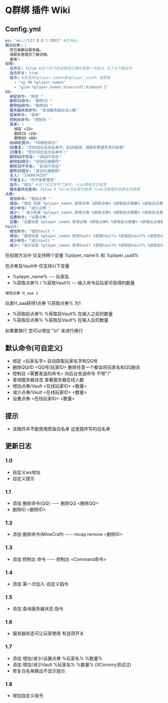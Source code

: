 # Q群绑 插件 Wiki

## Config.yml
```.yml
ws: "ws://127.0.0.1:3001" #正向ws
踢出玩家: |
  您已被踢出服务器。
  请联系管理员了解详情。
  谢谢！
权限:
  总开关: false #这个开了的话就会记录玩家第一次加入 关了以下都会关
  指令开关: true
  指令: #仅支持%player_name%和%player_uuid% 待更新
    - "xp 99 %player_name%"
    - "give %player_name% minecraft:diamond 1"
QQ:
  绑定命令: "绑定 "
  删除ID命令: "删除ID "
  删除QQ命令: "删除QQ "
  服务器状态命令: "查询服务器在线人数"
  菜单命令: "菜单"
  控制台命令: "控制台 "
  菜单: |
    绑定 <ID>
    删除ID <ID>
    删除QQ <QQ>
  QQ绑定提示: "ID绑定成功"
  QQ重复: "您的QQ已在白名单中，如ID错误，请联系管理员进行处理"
  ID重复: "您的ID已在白名单中！"
  删除QQ不存在: "该QQ不存在"
  删除QQ提示: "该QQ已被删除"
  删除ID不存在: "该ID不存在"
  删除ID提示: "该ID已被删除"
  主人: "2368834255"
  不是主人: "你不是管理员"
  指令: "成功" #这个实在写不了提示，rcon得有空才能写
  服务器状态查询: false # false为玩家可使用 true为管理员及群主可使用
点券:
  增加命令: "增加点券 "
  增加: "增加 玩家 %player_name% 获得点券 %获取点券% %获取前点券数% %获取后点券数%"
  减少命令: "减少点券 "
  减少: " 减少玩家 %player_name% 获得点券 %获取点券% %获取前点券数% %获取后点券数%"
  设置命令: "设置点券 "
  设置: "设置玩家 %player_name% 获得点券 %获取点券% %获取前点券数% %获取后点券数%"
Vault:
  增加命令: "增加Vault "
  增加: "增加玩家 %player_name% 获得Vault %获取Vault% %获取前Vault% %获取后Vault%"
  减少命令: "减少Vault "
  减少: "减少玩家 %player_name% 获得Vault %获取Vault% %获取前Vault% %获取后Vault%"
```

在权限方法中 仅支持两个变量 %player_name% 和 %player_uuid%

在点券及Vault中 仅支持以下变量
- %player_name%  --- 玩家名
- %获取点券% / %获取Vault% ---输入命令后玩家可获得的数量
```
增加点券 H_aaa 1
```
玩家H_aaa获得1点券 %获取点券% 为1
- %获取前点券% %获取前Vault%  在输入之前的数量
- %获取后点券% %获取后Vault%  在输入后的数量

如果要换行 您可以增加 "\n" 来进行换行

## 默认命令(可自定义)
- 绑定 <玩家名字>    自动获取玩家名字和QQ号
- 删除QQ/ID <QQ号/玩家ID>   删除任意一个都会将玩家名和QQ删去
- 控制台 <需要发送的命令>    向后台发送命令 不带"/"
- 查询服务器状态     查看服务器在线人数
- 增加点券/Vault <在线玩家ID> <数量>
- 减少点券/Vault <在线玩家ID> <数量>
- 设置点券 <在线玩家ID> <数量>

## 提示
- 该插件并不能使用原版白名单 这是插件写的白名单

## 更新日志

### 1.0
- 自定义ws地址
- 自定义提示
### 1.1
- 添加 删除命令(QQ) ---- 删除QQ <删除QQ>
- 删除ID <删除ID>
### 1.2
- 添加 删除命令(MineCraft) ---- mcqq remove <删除ID>
### 1.3
- 添加 控制台 命令 ---- 控制台 <Command命令>
### 1.4
- 添加 第一次加入-自定义指令
### 1.5
- 添加 查询服务器状态 指令
### 1.6
- 服务器状态可让玩家使用 有选项开关
### 1.7
- 添加 增加/减少/设置点券 %玩家名% %数量%
- 添加 增加/减少Vault %玩家名% %数量% (XConomy测试过)
- 修复白名单踢出不显示提示
### 1.8
- 增加自定义指令
